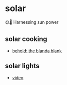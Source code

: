 # solar
🌞🌡️ Harnessing sun power

## solar cooking
* [behold: the blanda blank](https://www.atlasobscura.com/articles/ikea-bowl-blanda-blank-fire)

## solar lights
* [video](https://www.youtube.com/watch?v=RiYOw5NsoKY)
